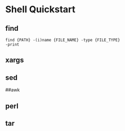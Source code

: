# Shell Quickstart

## find
<code>find {PATH} -(i)name {FILE_NAME} -type {FILE_TYPE} -print</code>


## xargs

## sed


##awk


## perl



## tar



##
